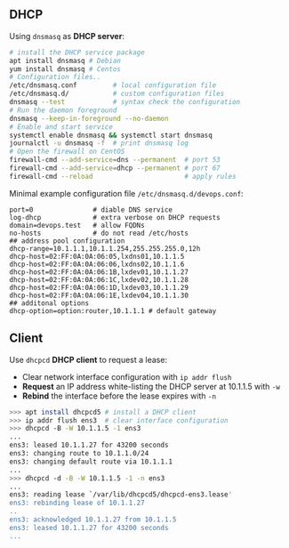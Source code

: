 
## DHCP

Using `dnsmasq` as **DHCP server**:

```bash
# install the DHCP service package
apt install dnsmasq # Debian
yum install dnsmasq # Centos
# Configuration files..
/etc/dnsmasq.conf         # local configuration file
/etc/dnsmasq.d/           # custom configuration files
dnsmasq --test            # syntax check the configuration
# Run the daemon foreground
dnsmasq --keep-in-foreground --no-daemon
# Enable and start service 
systemctl enable dnsmasq && systemctl start dnsmasq
journalctl -u dnsmasq -f  # print dnsmasq log
# Open the firewall on CentOS
firewall-cmd --add-service=dns --permanent  # port 53
firewall-cmd --add-service=dhcp --permanent # port 67
firewall-cmd --reload                       # apply rules
```

Minimal example configuration file `/etc/dnsmasq.d/devops.conf`:

```
port=0               # diable DNS service
log-dhcp             # extra verbose on DHCP requests
domain=devops.test   # allow FQDNs
no-hosts             # do not read /etc/hosts
## address pool configuration
dhcp-range=10.1.1.1,10.1.1.254,255.255.255.0,12h
dhcp-host=02:FF:0A:0A:06:05,lxdns01,10.1.1.5
dhcp-host=02:FF:0A:0A:06:06,lxdns02,10.1.1.6
dhcp-host=02:FF:0A:0A:06:1B,lxdev01,10.1.1.27
dhcp-host=02:FF:0A:0A:06:1C,lxdev02,10.1.1.28
dhcp-host=02:FF:0A:0A:06:1D,lxdev03,10.1.1.29
dhcp-host=02:FF:0A:0A:06:1E,lxdev04,10.1.1.30
## additonal options
dhcp-option=option:router,10.1.1.1 # default gateway
```

## Client

Use `dhcpcd` **DHCP client** to request a lease:

* Clear network interface configuration with `ip addr flush`
* **Request** an IP address white-listing the DHCP server at 10.1.1.5 with `-w`
* **Rebind** the interface before the lease expires with `-n`

```bash
>>> apt install dhcpcd5 # install a DHCP client
>>> ip addr flush ens3  # clear interface configuration 
>>> dhcpcd -B -W 10.1.1.5 -1 ens3
...
ens3: leased 10.1.1.27 for 43200 seconds
ens3: changing route to 10.1.1.0/24
ens3: changing default route via 10.1.1.1
...
>>> dhcpcd -d -B -W 10.1.1.5 -1 -n ens3
...
ens3: reading lease `/var/lib/dhcpcd5/dhcpcd-ens3.lease'
ens3: rebinding lease of 10.1.1.27
..
ens3: acknowledged 10.1.1.27 from 10.1.1.5
ens3: leased 10.1.1.27 for 43200 seconds
...
```
